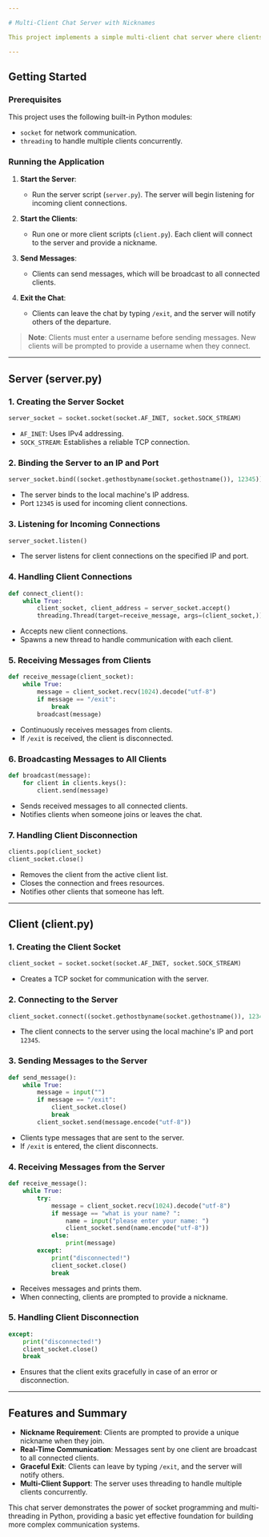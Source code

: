```yaml
---

# Multi-Client Chat Server with Nicknames

This project implements a simple multi-client chat server where clients can connect, send messages, and receive messages from other clients. Each client is required to enter a unique nickname upon joining. The server handles multiple clients simultaneously using threads.

---
```


## Getting Started

### Prerequisites

This project uses the following built-in Python modules:
- `socket` for network communication.
- `threading` to handle multiple clients concurrently.

### Running the Application

1. **Start the Server**: 
   - Run the server script (`server.py`). The server will begin listening for incoming client connections.

2. **Start the Clients**:
   - Run one or more client scripts (`client.py`). Each client will connect to the server and provide a nickname.

3. **Send Messages**:
   - Clients can send messages, which will be broadcast to all connected clients.

4. **Exit the Chat**:
   - Clients can leave the chat by typing `/exit`, and the server will notify others of the departure.

> **Note**: Clients must enter a username before sending messages. New clients will be prompted to provide a username when they connect.

---

## Server (server.py)

### 1. Creating the Server Socket

```python
server_socket = socket.socket(socket.AF_INET, socket.SOCK_STREAM)
```
- `AF_INET`: Uses IPv4 addressing.
- `SOCK_STREAM`: Establishes a reliable TCP connection.

### 2. Binding the Server to an IP and Port

```python
server_socket.bind((socket.gethostbyname(socket.gethostname()), 12345))
```
- The server binds to the local machine's IP address.
- Port `12345` is used for incoming client connections.

### 3. Listening for Incoming Connections

```python
server_socket.listen()
```
- The server listens for client connections on the specified IP and port.

### 4. Handling Client Connections

```python
def connect_client():
    while True:
        client_socket, client_address = server_socket.accept()
        threading.Thread(target=receive_message, args=(client_socket,)).start()
```
- Accepts new client connections.
- Spawns a new thread to handle communication with each client.

### 5. Receiving Messages from Clients

```python
def receive_message(client_socket):
    while True:
        message = client_socket.recv(1024).decode("utf-8")
        if message == "/exit":
            break
        broadcast(message)
```
- Continuously receives messages from clients.
- If `/exit` is received, the client is disconnected.

### 6. Broadcasting Messages to All Clients

```python
def broadcast(message):
    for client in clients.keys():
        client.send(message)
```
- Sends received messages to all connected clients.
- Notifies clients when someone joins or leaves the chat.

### 7. Handling Client Disconnection

```python
clients.pop(client_socket)
client_socket.close()
```
- Removes the client from the active client list.
- Closes the connection and frees resources.
- Notifies other clients that someone has left.

---

## Client (client.py)

### 1. Creating the Client Socket

```python
client_socket = socket.socket(socket.AF_INET, socket.SOCK_STREAM)
```
- Creates a TCP socket for communication with the server.

### 2. Connecting to the Server

```python
client_socket.connect((socket.gethostbyname(socket.gethostname()), 12345))
```
- The client connects to the server using the local machine's IP and port `12345`.

### 3. Sending Messages to the Server

```python
def send_message():
    while True:
        message = input("")
        if message == "/exit":
            client_socket.close()
            break
        client_socket.send(message.encode("utf-8"))
```
- Clients type messages that are sent to the server.
- If `/exit` is entered, the client disconnects.

### 4. Receiving Messages from the Server

```python
def receive_message():
    while True:
        try:
            message = client_socket.recv(1024).decode("utf-8")
            if message == "what is your name? ":
                name = input("please enter your name: ")
                client_socket.send(name.encode("utf-8"))
            else:
                print(message)
        except:
            print("disconnected!")
            client_socket.close()
            break
```
- Receives messages and prints them.
- When connecting, clients are prompted to provide a nickname.

### 5. Handling Client Disconnection

```python
except:
    print("disconnected!")
    client_socket.close()
    break
```
- Ensures that the client exits gracefully in case of an error or disconnection.

---

## Features and Summary

- **Nickname Requirement**: Clients are prompted to provide a unique nickname when they join.
- **Real-Time Communication**: Messages sent by one client are broadcast to all connected clients.
- **Graceful Exit**: Clients can leave by typing `/exit`, and the server will notify others.
- **Multi-Client Support**: The server uses threading to handle multiple clients concurrently.

This chat server demonstrates the power of socket programming and multi-threading in Python, providing a basic yet effective foundation for building more complex communication systems.